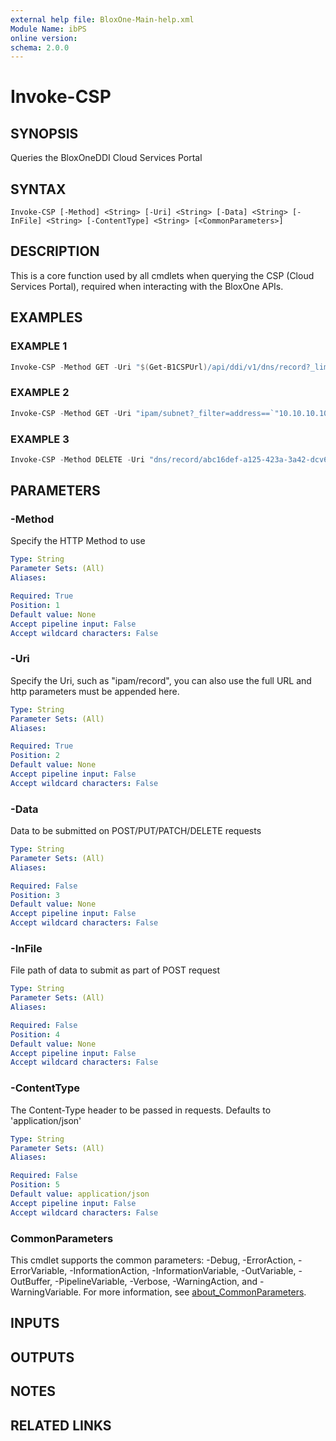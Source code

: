 ```yaml
---
external help file: BloxOne-Main-help.xml
Module Name: ibPS
online version:
schema: 2.0.0
---
```


# Invoke-CSP

## SYNOPSIS
Queries the BloxOneDDI Cloud Services Portal

## SYNTAX

```
Invoke-CSP [-Method] <String> [-Uri] <String> [-Data] <String> [-InFile] <String> [-ContentType] <String> [<CommonParameters>]
```

## DESCRIPTION
This is a core function used by all cmdlets when querying the CSP (Cloud Services Portal), required when interacting with the BloxOne APIs.

## EXAMPLES

### EXAMPLE 1
```powershell
Invoke-CSP -Method GET -Uri "$(Get-B1CSPUrl)/api/ddi/v1/dns/record?_limit=10"
```

### EXAMPLE 2
```powershell
Invoke-CSP -Method GET -Uri "ipam/subnet?_filter=address==`"10.10.10.10`""
```

### EXAMPLE 3
```powershell
Invoke-CSP -Method DELETE -Uri "dns/record/abc16def-a125-423a-3a42-dcv6f6c4dj8x"
```

## PARAMETERS

### -Method
Specify the HTTP Method to use

```yaml
Type: String
Parameter Sets: (All)
Aliases:

Required: True
Position: 1
Default value: None
Accept pipeline input: False
Accept wildcard characters: False
```

### -Uri
Specify the Uri, such as "ipam/record", you can also use the full URL and http parameters must be appended here.

```yaml
Type: String
Parameter Sets: (All)
Aliases:

Required: True
Position: 2
Default value: None
Accept pipeline input: False
Accept wildcard characters: False
```

### -Data
Data to be submitted on POST/PUT/PATCH/DELETE requests

```yaml
Type: String
Parameter Sets: (All)
Aliases:

Required: False
Position: 3
Default value: None
Accept pipeline input: False
Accept wildcard characters: False
```

### -InFile
File path of data to submit as part of POST request

```yaml
Type: String
Parameter Sets: (All)
Aliases:

Required: False
Position: 4
Default value: None
Accept pipeline input: False
Accept wildcard characters: False
```

### -ContentType
The Content-Type header to be passed in requests. Defaults to 'application/json'

```yaml
Type: String
Parameter Sets: (All)
Aliases:

Required: False
Position: 5
Default value: application/json
Accept pipeline input: False
Accept wildcard characters: False
```

### CommonParameters
This cmdlet supports the common parameters: -Debug, -ErrorAction, -ErrorVariable, -InformationAction, -InformationVariable, -OutVariable, -OutBuffer, -PipelineVariable, -Verbose, -WarningAction, and -WarningVariable. For more information, see [about_CommonParameters](http://go.microsoft.com/fwlink/?LinkID=113216).

## INPUTS

## OUTPUTS

## NOTES

## RELATED LINKS
